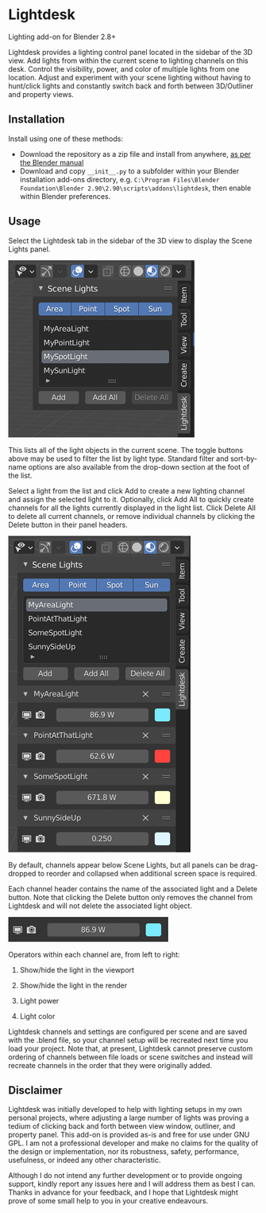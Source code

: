 # Lightdesk

Lighting add-on for Blender 2.8+

Lightdesk provides a lighting control panel located in the sidebar of the 3D view.
Add lights from within the current scene to lighting channels on this desk. Control the visibility, power, and color of multiple lights from one location. Adjust and experiment with your scene lighting without having to hunt/click lights and constantly switch back and forth between 3D/Outliner and property views.

## Installation
Install using one of these methods:

* Download the repository as a zip file and install from anywhere, [as per the Blender manual](https://docs.blender.org/manual/en/latest/editors/preferences/addons.html)
* Download and copy `__init__.py` to a subfolder within your Blender installation add-ons directory, e.g. `C:\Program Files\Blender Foundation\Blender 2.90\2.90\scripts\addons\lightdesk`, then enable within Blender preferences.

## Usage

Select the Lightdesk tab in the sidebar of the 3D view to display the Scene Lights panel.

![Light selection](lights.png)

This lists all of the light objects in the current scene. The toggle buttons above may be used to filter the list by light type. Standard filter and sort-by-name options are also available from the drop-down section at the foot of the list.

Select a light from the list and click Add to create a new lighting channel and assign the selected light to it.
Optionally, click Add All to quickly create channels for all the lights currently displayed in the light list. Click Delete All to delete all current channels, or remove individual channels by clicking the Delete button in their panel headers.

![Channels](channels.png)

By default, channels appear below Scene Lights, but all panels can be drag-dropped to reorder and collapsed when additional screen space is required.

Each channel header contains the name of the associated light and a Delete button. Note that clicking the Delete button only removes the channel from Lightdesk and will not delete the associated light object.

![Channel](channel.png)

Operators within each channel are, from left to right:

1. Show/hide the light in the viewport

2. Show/hide the light in the render

3. Light power

4. Light color


Lightdesk channels and settings are configured per scene and are saved with the .blend file, so your channel setup will be recreated next time you load your project. Note that, at present, Lightdesk cannot preserve custom ordering of channels between file loads or scene switches and instead will recreate channels in the order that they were originally added.


## Disclaimer

Lightdesk was initially developed to help with lighting setups in my own personal projects, where adjusting a large number of lights was proving a tedium of clicking back and forth between view window, outliner, and property panel. This add-on is provided as-is and free for use under GNU GPL. I am not a professional developer and make no claims for the quality of the design or implementation, nor its robustness, safety, performance, usefulness, or indeed any other characteristic.

Although I do not intend any further development or to provide ongoing support, kindly report any issues here and I will address them as best I can. Thanks in advance for your feedback, and I hope that Lightdesk might prove of some small help to you in your creative endeavours.
